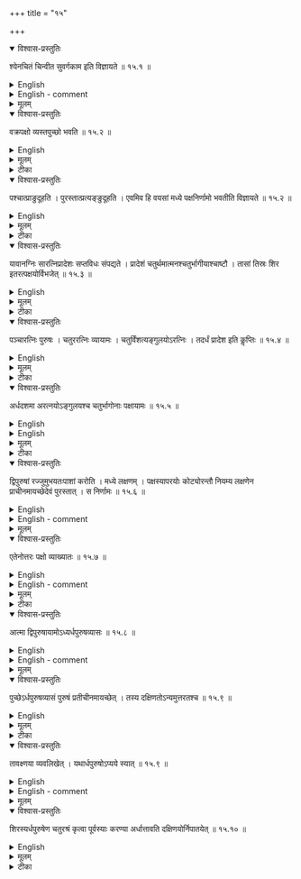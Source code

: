 +++
title = "१५"

+++


<details open><summary>विश्वास-प्रस्तुतिः</summary>

श्येनचितं चिन्वीत सुवर्गकाम इति विज्ञायते  ॥ १५.१ ॥
</details>

<details><summary>English</summary>

Those who desire heaven should construct a fire-altar in the shape of a falcon; this is the tradition.
</details>

<details><summary>English - comment</summary>

We have already met with Baudhāyana's construction of two types of fire-altars in the form of a falcon with curved wings and extended tail (1st. type, Bśl. 10.1- 10.20, 2nd. type, Bśl. 11.1-11.13). Āpastamba gives the construction of two other types, of which the first one is described in these three chapters, and the second one in chapters 18 to 20 to follow. We have thought it convenient to deal with these three chapters together because of the continuity and overlapping of the subject matter.  

15.1. In the falcon-shaped fire-altar, a head is to be provided, the tail should be spread out and each wing must be curved. According to rule 15.2, the curving of the wing is to be done by pushing the west side upwards and the east-side down- wards. Karavinda explains that what actually should be done is to raise upwards towards east the first half of the wing from its root at the body to the middle and to press downward towards west the second half from the middle to the end. (prathama pakṣārdham mūlādārabhya paścātprabhṛti prāgunnayet |.. dvayam pakṣārdham madhyā- dārabhya purastāt prabhṛti pratyagunnayet /). The method is further explained in rule 15.6. 
</details>

<details><summary>मूलम्</summary>

श्येनचितं चिन्वीत सुवर्गकाम इति विज्ञायते  ॥ १५.१ ॥
</details>







<details open><summary>विश्वास-प्रस्तुतिः</summary>

वक्रपक्षो व्यस्तपुच्छो भवति  ॥ १५.२  ॥
</details>

<details><summary>English</summary>

This (fire-altar) has curved wings and extended tail. 
</details>

<details><summary>मूलम्</summary>

वक्रपक्षो व्यस्तपुच्छो भवति  ॥ १५.२  ॥
</details>

<details><summary>टीका</summary>

श्येन इव चेतव्यः श्यनचित्तदाकारं चिन्वीत ।
आकृत्याः फलमाकारसंपादनं स्वयमेव वक्ष्यति ।
अनृजुपक्षः व्यस्तपुच्छोऽसङ्कोचितपुच्छः ।

कथं वक्रता?
</details>

<details open><summary>विश्वास-प्रस्तुतिः</summary>

पश्चात्प्राङुदूहति ।  पुरस्तात्प्रत्यङ्ङुदूहति । एवमिव हि वयसां मध्ये पक्षनिर्णामो भवतीति विज्ञायते  ॥ १५.२  ॥
</details>

<details><summary>English</summary>

The west side (of first half of the wing) is pushed upwards towards east and the east side (of the wing from the middle to the end) is pushed downwards towards west. In this way the wings of birds are said to be bent at their middle (part).
</details>

<details><summary>मूलम्</summary>

पश्चात्प्राङुदूहति ।  पुरस्तात्प्रत्यङ्ङुदूहति । एवमिव हि वयसां मध्ये पक्षनिर्णामो भवतीति विज्ञायते  ॥ १५.२  ॥
</details>

<details><summary>टीका</summary>

उन्नयति पुरस्तात्प्रत्यङ्ङुन्नयति ।
एवमेव वक्राः पक्षा यस्य स वक्रपक्षः ।
हिशब्दः प्रसिद्धौ ।
एवमिव  एवमेव वयसामुत्पततां मध्ये पक्षनिर्णामो नमनं भवतीति श्रुतिः ॥
</details>

<details open><summary>विश्वास-प्रस्तुतिः</summary>

यावानग्निः सारत्निप्रादेशः सप्तविधः संपद्यते । प्रादेशं चतुर्थमात्मनश्चतुर्भागीयाश्चाष्टौ । तासां तिस्रः शिर इतरत्पक्षयोर्विभजेत् ॥ १५.३ ॥
</details>

<details><summary>English</summary>

The (area of the) fire-altar is to be made seven-fold with (two) aratnis and (one) prādeśa. (Of the rectilinear syenacit), the prādeśa (portion of the tail) and the fourth part of the body (atman) together with 8 caturbhāgīyās (also from the body) (are to be taken out). Out of these (areas), three (caturbh-āgiyās) form the head (of the falcon) and the remaining (area) is to be distributed between the two wings.
</details>

<details><summary>मूलम्</summary>

यावानग्निः सारत्निप्रादेशः सप्तविधः संपद्यते । प्रादेशं चतुर्थमात्मनश्चतुर्भागीयाश्चाष्टौ । तासां तिस्रः शिर इतरत्पक्षयोर्विभजेत् ॥ १५.३ ॥
</details>

<details><summary>टीका</summary>

अरद्निना प्रादेशेन च विर्धितोऽग्निः प्राकृतो यावान् संपद्यते प्रादेश इति गृह्णीयादिति शेषः ।
सारत्निप्रादेशाग्नौ यत्प्रादेशं पुच्छे आत्मनि चतुर्तं पुरुषक्षेत्रं चतुर्भागीयाश्वाष्टौ शिष्टे पुरुषेऽष्टौ चतुर्भागीयाः क्षेत्रं च गृहीत्वा तासां चतुर्भागीयानां दिस्रश्चतुर्बागीयाःशिरसि निधातव्याः ।
इतरत्सर्वं पक्षयोर्विभज्य क्षिपेत् ।
षडङ्गुलमात्रं प्रादेशे ।
षष्टयङ्गुलं पुरुषे ।
चतुर्भागीयासु पञ्चसु पादोनं नवदशाङ्गुलम् ।
एतदेवैकैकस्मिन पक्षे क्षैपेत् ।
</details>

<details open><summary>विश्वास-प्रस्तुतिः</summary>

पञ्चारत्निः पुरुषः । चतुररत्निः व्यायामः । चतुर्विंशत्यङ्गुलयोऽरत्निः । तदर्धं प्रादेश इति कॢप्तिः  ॥ १५.४ ॥
</details>

<details><summary>English</summary>

5 aratnis make 1 purușa, 4 aratnis 1 vyāyāma, 24 añgulas 1 aratni and half (of 24 añgulas, that is, 12 añgulas) 1 prādeśa. That is the definition.
</details>

<details><summary>मूलम्</summary>

पञ्चारत्निः पुरुषः । चतुररत्निः व्यायामः । चतुर्विंशत्यङ्गुलयोऽरत्निः । तदर्धं प्रादेश इति कॢप्तिः  ॥ १५.४ ॥
</details>

<details><summary>टीका</summary>

पञ्चेति  एतत्पुरुषस्य प्रमाणम् ।
चतुरिति  एतदरत्निप्रमाणम् ।
कॢप्तिः  एवं कल्पना ।
इतिशब्दः प्रकारे ।
अनेनन मार्गेण कल्पयेदित्यर्थः ।
त्रिंशदङ्गुलं चतुर्भागीयम् ।

करविन्दीया व्याख्या

श्येन  ते

श्येनः  पक्षिविशेषः ।
तदाकारमग्निं चिन्वीत स्वर्गकामः ।
वयसां वा एष प्रतिमया चीयत इति वयोमात्रसदृशः प्राकृतोऽग्निः ।
अयं तु श्येनसदृशः ।
कीदृशः श्येन इत्याह

वक्र  ते.

वक्रौ  अनृजू पक्षौ यस्य स वक्रपक्षः ।
व्यस्तं विस्तीर्णं पुच्छं यस्य मूलादारभ्य उपर्युपरि विस्तीर्णं सः ।
पश्चात्प्राङुदूतीति उदूहनमुन्नयनं प्रथमपक्षार्धं मूलादारब्य पश्चात्प्रभृति प्रागुन्नयेत् ।
पुरस्तात्प्रत्यङ्ङुदूहति ।
द्वयं पक्षार्धं मध्यादारब्य पुरस्तात्प्रभृति प्रत्यगुन्नयेत् ।
एवमिवहीति निपादसमुदायः प्रसिद्धौ ।
वयसां मध्ये  श्येनानां पक्षयोर्मध्ये ।
निर्णामः  निर्णमनं निर्गत्य प्रह्वीभावः ।
विज्ञायते  श्रूयते दृश्यत्वा ।
पक्षनिर्णाम इति वचनसामर्थ्यात्पक्षयोर्मध्ये निर्णामः दृश्यते  पक्षिणां दृश्यते इति ॥


यावान  जेत्.

प्राकृतमग्निमात्मपक्षपुच्छशिरःसु विभजेत् ।
कान् विबागानित्याह  पुच्छात्प्रादेशक्षेत्रमात्मनश्वतुष्पुरुषादेकपुरुषक्षेत्रम (ष्टौ) ष्टादशचतुर्भागीयाः यावति क्षेत्रे उपधीयन्ते तावच्चात्मक्षेत्रं संगृह्य तासां चतुर्बागीयानां तिस्रो(ग्नेः)ग्रे शिरः कुर्यात् ।
अवशिष्टपञ्च दश(विंशति)चतुर्बागीयाः पुरुषः प्रादेशश्वप्राकृतयोः अध्यरत्निपुरुषयोः पक्षयोर्विभजेत् क्षिपेदित्यर्थः ।
एवं सत्यर्धदशमा अरत्नयश्चतुर्भागोनाङ्गुलिश्वैकैकः पक्षः ।
अर्धतृतीयपुरुष आत्मा ।
पुरुषमात्रं पुच्छम् ।
तिस्रश्चतुर्भगीयाःशिरः ॥


पञ्चार  कॢप्तिः.

"पञ्चारत्निरग्नौ पुरुषः ।
यावान् पुरुष ऊर्ध्वबाहुस्तावान भवतीति पुरुषप्रमाणविशेषविधेः ।
अन्यत्र चतुररद्निः ।
चतुर्विंशतिरङ्गुलयोऽरत्निः ।
तदर्धं प्रादेशः ।
स च द्वादशाह्गुलः ।
कॢप्तिः अचार्यस्य समयः ॥


सुन्दरराजीया व्याख्या

श्येन यते

तैत्तिरीयके काम्यप्रकरणे पठितोऽप्ययं श्येनचित्नित्य एव स्वर्गफलकत्वात्चतुरश्राग्निवत्तस्यापि स्वर्गफलकत्वम् ।
"सुवर्गाय वा एष लोकाय चीयते ।
यदग्निः" इति लिङ्गानि चात्र प्रागेव दर्शितानि ।

वक्र यते

श्रुत्यनतरनिदं श्येनचिद्वाक्यस्य शे,भूतम् ।
तत्र वक्रता पक्षमध्ये ।
व्यासः पुच्छाग्रे ।
पक्षयोर्वक्रीकरणप्रकारमपि श्रुतिरेवाह

पस्वात्प्राङूदूहति पक्षमध्ये ।
पुरस्तात्मत्युङ्ङुदूहति पक्षाग्राप्यययोः ।

एवमिव हि वयसां पक्षस्य मध्ये मध्यपक्षं निर्णामो वक्रता ।
मध्येपक्षनिर्णामः  वयसामुत्पततां पक्षमध्ये निर्णाम एवमिव हि दृश्यत इत्यर्थः ।

यावा ते

सारत्निप्रोदशश्चतुरश्रोऽग्निर्यावान् सम्पद्यते तावानेवायं श्येनचिद्धवति ।
सारत्निप्रादेशग्रहणस्य प्रयोजनमुक्तमेव ।

तत्र

प्रादे ष्टौ

आदधीतेति शेषः पुच्छे पुरुषादधिकं प्रादेशमात्मनश्चतुर्थं पुरुषं चतुर्भागीयाश्वाष्टौ आत्मन एवादधीत ।
शिष्ट आत्मा ।
अर्धतृतीयः पुरुषः ।
पुच्छं पुरुषप्रमाण(मात्र)मेव ।

ता  शिरः

तासां तिस्रश्चतुर्भागीयाः शिरः प्रकल्पयेत् ।

इतर जेत्.

पुच्छादात्मनश्वात्र शेषं द्वेधा विभज्य पक्षयोर्निदध्यात् ।
एकैकस्मिन् पक्षे प्रादेशार्धं षडङ्गुलं आत्मचतुर्थादर्धं षष्टिरह्गुलयः ।
पञ्चानां चतुर्भागीयानां मध्ये पुरुषायामे पक्षे न्यस्ते पादेना एकान्नत्रिंशतिरह्गुलयः प्राकृतः पक्षः ।
चतुश्वत्वारिंशदधिकशताङ्गुलयः ।
एभिः सहितः पादोनैकान्नत्रिंशच्छतद्वयाङ्गुलः सम्पद्यते ।
तदेतद्वक्ष्यति अर्धदशमा अरत्नय इत्यादि ।

पञ्चा कॢप्तिः ।

कपर्हिभाष्यम्
</details>

<details open><summary>विश्वास-प्रस्तुतिः</summary>

अर्धदशमा अरत्नयोऽङ्गुलयश्च चतुर्भागोनाः पक्षायामः  ॥ १५.५ ॥
</details>

<details><summary>English</summary>

The length of the wing is 9 aratnis and aṅgulas.
</details>

<details><summary>English</summary>

15.2-15.5. Areas of different parts of the falcon. A simple rectilinear syenacit, as we have already noticed (Bśl. chs. 8 and 9; Ãśl. chs. 10 and 11), consists of a square body of 240 × 240 sq. ang. (4 sq. pu.), two rectangular wings each of 144 × 120 sq. ang. (11⁄2 sq. pu.) and a rectangular tail of 132 × 120 sq. ang. (1 sq. pu.). Some areas are taken out from the tail and the body (ātman) of the rectilinear fyenacit to build up the head and extend the area of each wing in the following manner : 
1 
Area taken out of the tail-120 × 12 sq. ang. or sq. pu. 
1 
Area taken out of the head-(120 × 120 + 8 × 900) sq. ang. or 11⁄2 sq. pu. Caturbhāgiyā is the area of a square of side 30 ang., that is 900 sq. ang. 
The area of the head, which is built out of 3 caturbhāgīyās, is 2700 sq. ang. or 1 sq. pu. 
The area of the tail, after the prādeśa portion is taken out, is 14400 sq. ang. or 1 sq. pu. 
The area of the body, after 11⁄2 sq. pu. are taken out, is 23 sq. pu. or 36,000 sq. ang. Since the area taken out of the tail and the body less that used for making the head is added to the wings, the area of each wing is determined as follows : 

The total area added 
= 
(120 x 12 
120 x 120 + 5 x 900) sq. ang. 
20, 340 sq. ang. or 113. sq. pu. 
The area added to each wing 
- 
The area of each extended wing 
10, 170 sq. ang. 
120 x 84 sq. ang. 

=
(120 × 144 + 120 × 843) sq. ang. 120 × 228 sq. ang. 
The area of two extended wings 2 × 120 × 2283 sq. ang. or it sq. pu. The rules direct to increase the length of the rectangular wing without changing its breadth of 1 purușa or 120 ang. The new length of the extended rectangular wing is clearly 228 ang. or 9 aratnis plus ang., according to the definition of the units given in rule 15.4. This new length of the wing is stated in rule 15.5. Note that the total area, after distribution, of the fire-altar, remains 7 sq. pu. (= 38% +1 + § + £1). 
71⁄2 Shapes of different parts of the falcon. The constructions of the different parts of the falcon are given in rules 15.6-15.9 and 16.1. 
</details>

<details><summary>मूलम्</summary>

अर्धदशमा अरत्नयोऽङ्गुलयश्च चतुर्भागोनाः पक्षायामः  ॥ १५.५ ॥
</details>

<details><summary>टीका</summary>

प्रादेशदशमा अरत्नयोऽङ्गुलयश्च चतुर्भागोनाः पक्षायामः  पक्षयोरायमः ।
प्राकृताः षडरत्नयः अर्धपुरुषे प्रादेशसहितारत्निद्वयमष्टादशाह्गुलाश्चतुर्भागोनाश्च प्रादेशे षड्ङ्गुलाः ।
ता अष्टादशभिःसहारत्निः सर्वं सम्भूयार्धदशमा अरत्नयोऽह्गुलास्व चतुर्भागोनाः ।
एष पक्षयोरायामः ।
</details>

<details open><summary>विश्वास-प्रस्तुतिः</summary>

द्विपुरुषां रज्जुमुभयतःपाशां करोति । मध्ये लक्षणम् । पक्षस्यापरयोः कोट्योरन्तौ नियम्य लक्षणेन प्राचीनमायच्छेदेवं पुरस्तात् । स निर्णामः  ॥ १५.६ ॥
</details>

<details><summary>English</summary>

A tie is made at either end of a cord 2 purușas long and a mark given at the middle (of the cord). Having fastened the ties at the two western corners of the (southern) wing, the cord is stretched towards east by the mark; the same is done on the eastern side (of the wing). This makes the bending (of the wing). 
</details>

<details><summary>English - comment</summary>

15.6. The wing. For the construction of the wing, a rectangle ABCD is taken, such that AB equals 120 ang. and AD 2283 ang. (Fig. 15(a)). Upon BC and AD, the triangles BFC and AED are constructed. BF, CF, AE, DE each equals 120 ang. AEDCFB is the new shape of the wing in which the bending (nirņāma) takes place at E and F. 


![](../images/fig15.png)

Fig. 15. Different parts of the falcon with curved wings and extended tail : 

(a) wing, (b) body, (c) tail, and (d) head. 
</details>

<details><summary>मूलम्</summary>

द्विपुरुषां रज्जुमुभयतःपाशां करोति । मध्ये लक्षणम् । पक्षस्यापरयोः कोट्योरन्तौ नियम्य लक्षणेन प्राचीनमायच्छेदेवं पुरस्तात् । स निर्णामः  ॥ १५.६ ॥
</details>






<details open><summary>विश्वास-प्रस्तुतिः</summary>

एतेनोत्तरः पक्षो व्याख्यातः  ॥ १५.७ ॥
</details>

<details><summary>English</summary>

Thereby is explained (the bending of) the northern wing.
</details>

<details><summary>English - comment</summary>

15.7-16.1. The body: A rectangle ABCD, of which AB equals 240 ang. and AD 180 ang., is formed (Fig. 15(b)). At each of the 4 corners an isosceles triangle of side equal to 60 ang. is formed and cut off from the rectangle by transverse lines EL, FG, etc. as shown. The length EF at the eastern and IJ at the western side equals 60 ang., GH on the southern and KL northern side equals 120 ang. The area of the figure EFGHIJKLE exactly equals 36,000 sq. ang. or 21⁄2 sq. pu. 
</details>

<details><summary>मूलम्</summary>

एतेनोत्तरः पक्षो व्याख्यातः  ॥ १५.७ ॥
</details>

<details><summary>टीका</summary>

द्विपुरुषप्रमाणां रज्जुमुभयतः पाशां कृत्वा मध्ये लक्षणं॑ कुर्यादिति शेषः ।
अनेनैव मार्गेणोत्तरस्यापि पक्षस्य नमनं व्याख्यातम् ।
एषा पक्षयोर्वक्रता ॥ .७ ॥
</details>

<details open><summary>विश्वास-प्रस्तुतिः</summary>

आत्मा द्विपुरुषायामोऽध्यर्धपुरुषव्यासः  ॥ १५.८ ॥
</details>

<details><summary>English</summary>

The body is 2 purușas long and 11⁄2 purușas broad.
</details>

<details><summary>English - comment</summary>

15.8. The tail. The rectangle ABCD, of which AB equals 120 ang. and AD 60 ang. is flanked on its southern and northern sides by two rectangles DEFC and AGHB which are cut off by the diagonals DF and AH respectively, leading to the figure ADFHA which is the shape of the tail (Fig. 15(c)). AD equals 60 ang. and HF 180 ang.  
</details>

<details><summary>मूलम्</summary>

आत्मा द्विपुरुषायामोऽध्यर्धपुरुषव्यासः  ॥ १५.८ ॥
</details>







<details open><summary>विश्वास-प्रस्तुतिः</summary>

पुच्छेऽर्धपुरुषव्यासं पुरुषं प्रतीचीनमायच्छेत् । तस्य दक्षिणतोऽन्यमुत्तरतश्च  ॥ १५.९  ॥
</details>

<details><summary>English</summary>

At the place of the tail, a rectangle puruşa broad and 1 purușa long towards west is constructed; a similar rectangle is constructed on its southern and northern side. 
</details>

<details><summary>मूलम्</summary>

पुच्छेऽर्धपुरुषव्यासं पुरुषं प्रतीचीनमायच्छेत् । तस्य दक्षिणतोऽन्यमुत्तरतश्च  ॥ १५.९  ॥
</details>

<details><summary>टीका</summary>

द्विप्जरुषायाम आत्मा अध्धर्धपुरुषव्यासः ।
एवं दीर्घचतुरश्रं विहृत्य पुच्छस्थानेर्ऽधपुरुषा तिर्यङ्भानी पुरुषप्रमाणा पार्श्वमानी भवति यथा तथा यच्छेत् कुर्यादित्यर्थः ।
तस्य चतुरश्रस्य दक्षिणपार्श्वेऽन्यं तादृग्विधं चतुरश्रमुत्तरतश्वान्यम् ।
एवं त्रीणि चतुरश्राणि अर्धपुरुषव्यासानि ।
</details>

<details open><summary>विश्वास-प्रस्तुतिः</summary>

तावक्ष्णया व्यवलिखेत् । यथार्धपुरुषोऽप्यये स्यात् ॥ १५.९  ॥
</details>

<details><summary>English</summary>

These (latter, i.e. the southern and the northern) two (rectangles) are diagonally cut off such that the length (of the tail) at its juncture (with the body) is purușa.
</details>

<details><summary>English - comment</summary>

15.9. The head. A square ABCD of which each side equals 60 ang. is constructed (Fig. 15(d)). From the mid-point E of AD, EF and EG are drawn to the mid-points F and G of DC and AB respectively. EFCBGE is the shape of the head. 
Note that either side of the wing AB, CD will join exactly with either the south side GH or the north side KL. Similarly, the base of the head BC will fit in exactly with the eastern side EF of the body and the eastern side AD of the tail with the 

![](../images/fig16.png) 

Fig. 16. Nine types of bricks for the falcon-shaped fire-altar. 

western side JI of the body. These junction lines are the apyayas. The four corners of the body are thus cut by lines EL, FG, HI, and JK joining the extremities of the apyayas, as proposed in the rule 16.1. 
</details>

<details><summary>मूलम्</summary>

तावक्ष्णया व्यवलिखेत् । यथार्धपुरुषोऽप्यये स्यात् ॥ १५.९  ॥
</details>






<details open><summary>विश्वास-प्रस्तुतिः</summary>

शिरस्यर्धपुरुषेण चतुरश्रं कृत्वा पूर्वस्याः करण्या अर्धात्तावति दक्षिणयोर्निपातयेत् ॥ १५.१० ॥
</details>

<details><summary>English</summary>

At the place of the head, a square of side purușa is drawn; the mid-point of its eastern side is joined to the mid-points of the southern and the northern sides (and the parts lying outside these lines are cut off).
</details>

<details><summary>मूलम्</summary>

शिरस्यर्धपुरुषेण चतुरश्रं कृत्वा पूर्वस्याः करण्या अर्धात्तावति दक्षिणयोर्निपातयेत् ॥ १५.१० ॥
</details>



<details><summary>टीका</summary>


इति पञ्चदशः खण्डः



तौ चतुरश्रौ यौ पार्श्वस्थौ ।
तावक्ष्णया कर्णेन आलिखेत्॑ यथाप्यये आत्मपुच्छसन्धौ अर्धपुरुषमात्रं कृतं पूर्वस्य भवति ।
प्राच्यमिव दक्षिणं प्राच्यमिवोत्तरम् ।
एवं कृतेऽप्ययेर्ऽधपुरुषमात्रं भवति ।
शिरःस्थानेर्ऽधषुरुषप्रमाणेन चतुरश्रं कृत्वा पूर्वस्याः करण्या अर्धादारब्य तावत्येवार्धे मध्ये निपातयेत् आलिखेत् ।
तिस्रः परिशिष्यन्त इत्युपरितने वक्ष्यति ।
अत्रापि तिस्रः शिरसीत्युक्तम् ।

पञ्चदशः खण्डः.



करविन्दीया व्याख्या

अर्धद  यामः

अपरेण यूपावटदेशं संचरमवशिष्येत्यादि विमाय पक्षाप्ययेषु शङ्कुं निहत्य दक्षिणोत्तरया रज्ज्वा नवारत्नीन् प्रादेशमङ्गुलं चतुर्भागोनां चायामं कृत्वा पक्षाग्रेषु शङ्कुं निहन्यात् ।
एवमेकादशभिरङ्गुलीभिः प्रादेशेन च पुरुषो हीयते ।
तत्रार्धाष्टमाभिरङ्गुलीभिरेका चतुर्भागीया भवति ।
तदर्धेनार्धद्विपुरुषायामां रज्जुमुभयतः पाशां कृत्वा मध्ये लक्षणं कृत्वा पक्षस्यापरकोटिशङ्क्वोः प्रतिमुच्य लक्षणेन प्राचीमपसार्य शङ्कुं निहन्यात् ।
एवं तस्यैव पूर्वयोः कोट्योः प्रतिमुच्य लक्षणेन प्रतीचीमपसार्य तत्र शङ्कुः ।
एवं कृते पश्चिमपार्श्वमान्याः पुरस्तात्पक्ष्मध्ये चतुर्विंशत्यङ्गुले सार्धसप्ततिले लक्षणं निपतति पुरतश्वैवम् ।
स निर्णामः  निर्णमनं पक्षस्य ।
अर्धदशमा इत्यादि स निर्णाम इत्यन्तेनोत्तरमपि पक्षं कुर्यात् ॥


आत्मद्वि  व्यासः

आत्मानं प्राक्त्वेन द्विपुरुषायाममुदक्त्वेनाध्यर्धपुरुषमनुपृष्ठयं मिनुयात् ॥


पुच्छे  येस्यात्

पुच्छे पुरुषायामानि तदर्धविस्ताराणि प्रत्यगायतानि त्रीणि चतुरश्राणि दक्षिणोत्तराणि विहृत्य दक्षिणं चतुरश्रं दक्षिणापरकोटिं प्रत्यक्ष्णयालिखेत् ।
एवमुत्तरापरकोटिं प्रति ।
एवं कृते पुच्छमूलेर्ऽधपुरुषविस्तारमग्रेऽध्यर्धपुरुषविस्तारं पुरुषमात्रायामं चतुरश्रं भवति ॥


शिरः  येत्

आत्मनः पूर्वकरणीमध्ये पुच्छवदर्धायामविस्तारं चतुरश्रं कृत्वा तत्पूर्वकरणीमध्याद्दक्षिणोत्तरकरण्योर्मध्ये रेखां निपातयेत  रेखयोर्बहिस्त्यजेत् ॥


पञ्चदशः खण्डः.



सुन्दरराजीया व्याख्या

अर्धद  यामः

व्यासः पुरुषमात्र एव ।
अथ तस्य निर्णामः

द्विपुर् णामः

कोटयोरग्राप्यययोरेवं पुरस्तात्पूर्वयोः कोटयोरन्तौ नियम्य यत्पश्चादपच्छिद्यते तत्पुरस्तादागच्छति ।

एतेन  ख्यातः आत्मा  व्यासः

एवमेवात्मनि त्रयः पुरुषाः स्थिताः ।

पुच्छे  येत्

आत्मनः पुरस्ताच्छिरः ।

इति पञ्चदशः खण्डः



कपर्दिभाष्यम्
</details>